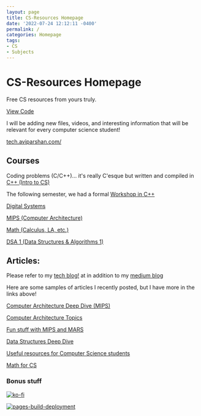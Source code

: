 ```yaml
---
layout: page
title: CS-Resources Homepage
date: '2022-07-24 12:12:11 -0400'
permalink: /
categories: Homepage
tags:
- CS
- Subjects
---
```


# CS-Resources Homepage

Free CS resources from yours truly.

[View Code](https://avipars.github.io/CS-Resources/)

I will be adding new files, videos, and interesting information that will be relevant for every computer science student!

[tech.aviparshan.com/](https://tech.aviparshan.com/?utm_source=github)

## Courses 

Coding problems (C/C++)... it's really C'esque but written and compiled in 
[C++ (Intro to CS)](https://avipars.github.io/CS-Resources/intro_cs/)

The following semester, we had a formal 
[Workshop in C++](https://avipars.github.io/CS-Resources/cpp_workshop)


[Digital Systems](https://avipars.github.io/CS-Resources/DigitalSystems/)


[MIPS (Computer Architecture)](https://avipars.github.io/CS-Resources/mips/)


[Math (Calculus, LA, etc.)](https://avipars.github.io/CS-Resources/math/)


[DSA 1 (Data Structures & Algorithms 1)](https://avipars.github.io/CS-Resources/data_struct/)


## Articles: 

Please refer to my [tech blog!](tech.aviparshan.com) at  in addition to my [medium blog](https://aviparshan.medium.com/)

Here are some samples of articles I recently posted, but I have more in the links above! 

[Computer Architecture Deep Dive (MIPS)](https://tech.aviparshan.com/2022/06/my-dive-into-computer-architecture.html)

[Computer Architecture Topics](https://tech.aviparshan.com/2022/07/computer-architecture-summary-topics.html)

[Fun stuff with MIPS and MARS](https://tech.aviparshan.com/2022/07/mips-and-little-endians-tips-and-faq-to.html)

[Data Structures Deep Dive](https://tech.aviparshan.com/2022/06/data-and-programming-structures-guide.html)

[Useful resources for Computer Science students](https://tech.aviparshan.com/2021/11/resources-for-computer-science-students.html)

[Math for CS](https://tech.aviparshan.com/2022/06/math-required-for-computer-science-1st.html)


### Bonus stuff

[![ko-fi](https://ko-fi.com/img/githubbutton_sm.svg)](https://ko-fi.com/J3J81LRFO)

[![pages-build-deployment](https://github.com/avipars/CS-Resources/actions/workflows/pages/pages-build-deployment/badge.svg)](https://github.com/avipars/CS-Resources/actions/workflows/pages/pages-build-deployment)